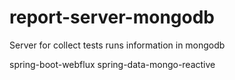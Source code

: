 # report-server-mongodb

Server for collect tests runs information in mongodb

spring-boot-webflux
spring-data-mongo-reactive
